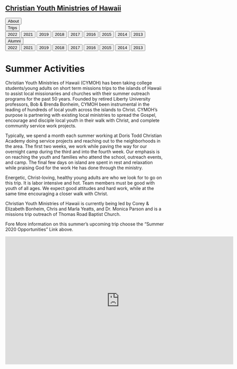 
## [Christian Youth Ministries of Hawaii](/)

<div class="menu">
<div id="button" class="button">
    <input type="button" value="About" onclick="window.location.href='/about'"/>
</div>
<div id="button" class="button dropdown">
    <input type="button" value="Trips" onclick="window.location.href='/2022/trip'"/>
    <div class="dropdown-content">
        <input type="button" value="2022" onclick="window.location.href='/2022/trip'"/>
        <input type="button" value="2021" onclick="window.location.href='/2021/trip'"/>
        <input type="button" value="2019" onclick="window.location.href='/2019/trip'"/>
        <input type="button" value="2018" onclick="window.location.href='/2018/trip'"/>
        <input type="button" value="2017" onclick="window.location.href='/2017/trip'"/>
        <input type="button" value="2016" onclick="window.location.href='/2016/trip'"/>
        <input type="button" value="2015" onclick="window.location.href='/2015/trip'"/>
        <input type="button" value="2014" onclick="window.location.href='/2014/trip'"/>
        <input type="button" value="2013" onclick="window.location.href='/2013/trip'"/>
    </div>
</div>
<div id="button" class="button dropdown">
    <input type="button" value="Alumni" onclick="window.location.href='/2022/team'"/>
    <div class="dropdown-content">
        <input type="button" value="2022" onclick="window.location.href='/2022/team'"/>
        <input type="button" value="2021" onclick="window.location.href='/2021/team'"/>
        <input type="button" value="2019" onclick="window.location.href='/2019/team'"/>
        <input type="button" value="2018" onclick="window.location.href='/2018/team'"/>
        <input type="button" value="2017" onclick="window.location.href='/2017/team'"/>
        <input type="button" value="2016" onclick="window.location.href='/2016/team'"/>
        <input type="button" value="2015" onclick="window.location.href='/2015/team'"/>
        <input type="button" value="2014" onclick="window.location.href='/2014/team'"/>
        <input type="button" value="2013" onclick="window.location.href='/2013/team'"/>
    </div>
</div>
</div>

# Summer Activities

Christian Youth Ministries of Hawaii (CYMOH) has been taking college students/young adults on short term missions trips to the islands of Hawaii to assist local missionaries and churches with their summer outreach programs for the past 50 years.  Founded by retired Liberty University professors, Bob & Brenda Bonheim, CYMOH been instrumental in the leading of hundreds of local youth across the islands to Christ.  CYMOH’s purpose is partnering with existing local ministries to spread the Gospel, encourage and disciple local youth in their walk with Christ, and complete community service work projects.


Typically, we spend a month each summer working at Doris Todd Christian Academy doing service projects and reaching out to the neighborhoods in the area. The first two weeks, we work while paving the way for our overnight camp during the third and into the fourth week. Our emphasis is on reaching the youth and families who attend the school, outreach events, and camp. The final few days on island are spent in rest and relaxation while praising God for the work He has done through the ministry.


Energetic, Christ-loving, healthy young adults are who we look for to go on this trip.  It is  labor intensive and hot. Team members must be good with youth of all ages.  We expect good attitudes and hard work, while at the same time encouraging a closer walk with Christ.


Christian Youth Ministries of Hawaii is currently being led by Corey & Elizabeth Bonheim, Chris and Marla Yeatts, and Dr. Monica Parson and is a missions trip outreach of Thomas Road Baptist Church.


Fore More information on this summer’s upcoming trip choose the “Summer 2020 Opportunities” Link above.


<iframe width="720" height="405" src="https://www.youtube.com/embed/ZoBkXPqwVXU" frameborder="0" allow="encrypted-media" allowfullscreen></iframe>
